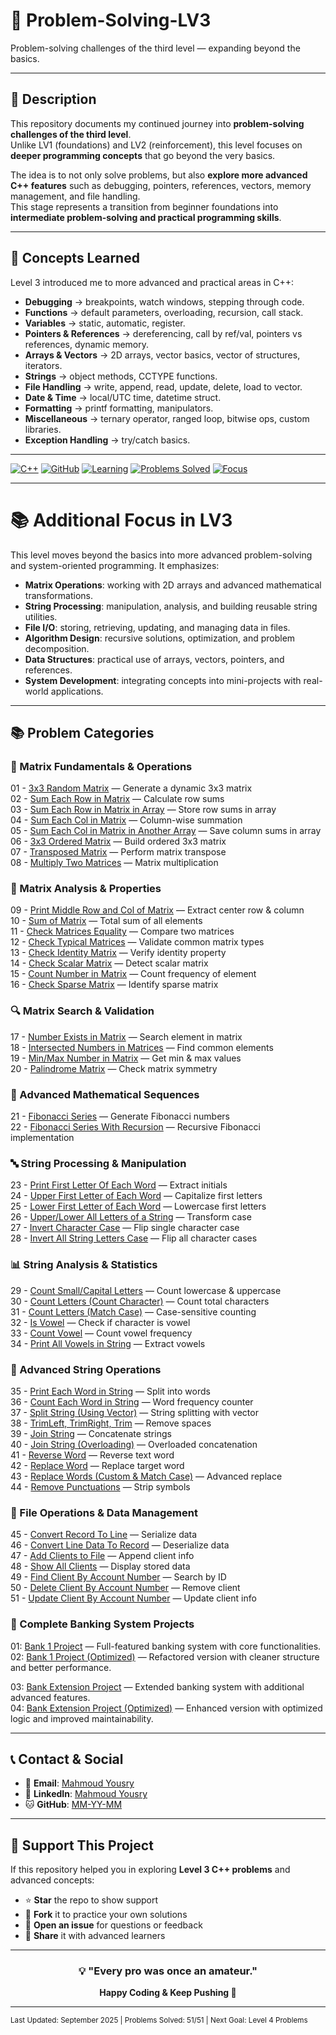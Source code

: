 # 🧩 Problem-Solving-LV3
Problem-solving challenges of the third level — expanding beyond the basics.

---

## 📌 Description
This repository documents my continued journey into **problem-solving challenges of the third level**.  
Unlike LV1 (foundations) and LV2 (reinforcement), this level focuses on **deeper programming concepts** that go beyond the very basics.

The idea is to not only solve problems, but also **explore more advanced C++ features** such as debugging, pointers, references, vectors, memory management, and file handling.  
This stage represents a transition from beginner foundations into **intermediate problem-solving and practical programming skills**.

---

## 📝 Concepts Learned
Level 3 introduced me to more advanced and practical areas in C++:  

- **Debugging** → breakpoints, watch windows, stepping through code.  
- **Functions** → default parameters, overloading, recursion, call stack.  
- **Variables** → static, automatic, register.  
- **Pointers & References** → dereferencing, call by ref/val, pointers vs references, dynamic memory.  
- **Arrays & Vectors** → 2D arrays, vector basics, vector of structures, iterators.  
- **Strings** → object methods, CCTYPE functions.  
- **File Handling** → write, append, read, update, delete, load to vector.  
- **Date & Time** → local/UTC time, datetime struct.  
- **Formatting** → printf formatting, manipulators.  
- **Miscellaneous** → ternary operator, ranged loop, bitwise ops, custom libraries.  
- **Exception Handling** → try/catch basics.  

---

[![C++](https://img.shields.io/badge/C%2B%2B-00599C?style=for-the-badge&logo=c%2B%2B&logoColor=white)](#)
[![GitHub](https://img.shields.io/badge/GitHub-333333?style=for-the-badge&logo=github&logoColor=white)](#)
[![Learning](https://img.shields.io/badge/Status-Expanding-4CAF50?style=for-the-badge)](#)
[![Problems Solved](https://img.shields.io/badge/Problems%20Solved-51-9C27B0?style=for-the-badge)](#)
[![Focus](https://img.shields.io/badge/Focus-Matrices%2C%20Strings%20%26%20File%20Systems-2196F3?style=for-the-badge)](#)

---

# 📚 Additional Focus in LV3  

This level moves beyond the basics into more advanced problem-solving and system-oriented programming. It emphasizes:  

- **Matrix Operations**: working with 2D arrays and advanced mathematical transformations.  
- **String Processing**: manipulation, analysis, and building reusable string utilities.  
- **File I/O**: storing, retrieving, updating, and managing data in files.  
- **Algorithm Design**: recursive solutions, optimization, and problem decomposition.  
- **Data Structures**: practical use of arrays, vectors, pointers, and references.  
- **System Development**: integrating concepts into mini-projects with real-world applications.  

---

## 📚 Problem Categories  

### 🔢 Matrix Fundamentals & Operations  
01 - [3x3 Random Matrix](01-3x3-random-matrix.cpp) — Generate a dynamic 3x3 matrix  
02 - [Sum Each Row in Matrix](02-sum-each-row-in-matrix.cpp) — Calculate row sums  
03 - [Sum Each Row in Matrix in Array](03-sum-each-row-in-matrix-in-array.cpp) — Store row sums in array  
04 - [Sum Each Col in Matrix](04-sum-each-col-in-matrix.cpp) — Column-wise summation  
05 - [Sum Each Col in Matrix in Another Array](05-sum-each-col-in-matrix-in-another-array.cpp) — Save column sums in array  
06 - [3x3 Ordered Matrix](06-3x3-ordered-matrix.cpp) — Build ordered 3x3 matrix  
07 - [Transposed Matrix](07-transposed-matrix.cpp) — Perform matrix transpose  
08 - [Multiply Two Matrices](08-multiply-two-matrices.cpp) — Matrix multiplication  

### 🎯 Matrix Analysis & Properties  
09 - [Print Middle Row and Col of Matrix](09-print-middle-row-and-col-of-matrix.cpp) — Extract center row & column  
10 - [Sum of Matrix](10-sum-of-matrix.cpp) — Total sum of all elements  
11 - [Check Matrices Equality](11-check-matrices-equality.cpp) — Compare two matrices  
12 - [Check Typical Matrices](12-check-typical-matrices.cpp) — Validate common matrix types  
13 - [Check Identity Matrix](13-check-identity-matrix.cpp) — Verify identity property  
14 - [Check Scalar Matrix](14-check-scalar-matrix.cpp) — Detect scalar matrix  
15 - [Count Number in Matrix](15-count-number-in-matrix.cpp) — Count frequency of element  
16 - [Check Sparse Matrix](16-check-sparse-matrix.cpp) — Identify sparse matrix  

### 🔍 Matrix Search & Validation  
17 - [Number Exists in Matrix](17-number-exists-in-matrix.cpp) — Search element in matrix  
18 - [Intersected Numbers in Matrices](18-intersected-numbers-in-matrices.cpp) — Find common elements  
19 - [Min/Max Number in Matrix](19-min-max-number-in-matrix.cpp) — Get min & max values  
20 - [Palindrome Matrix](20-palindrome-matrix.cpp) — Check matrix symmetry  

### 🧮 Advanced Mathematical Sequences  
21 - [Fibonacci Series](21-fibonacci-series.cpp) — Generate Fibonacci numbers  
22 - [Fibonacci Series With Recursion](22-fibonacci-series-with-recursion.cpp) — Recursive Fibonacci implementation  

### 🔤 String Processing & Manipulation  
23 - [Print First Letter Of Each Word](23-print-first-letter-of-each-word.cpp) — Extract initials  
24 - [Upper First Letter of Each Word](24-upper-first-letter-of-each-word.cpp) — Capitalize first letters  
25 - [Lower First Letter of Each Word](25-lower-first-letter-of-each-word.cpp) — Lowercase first letters  
26 - [Upper/Lower All Letters of a String](26-upper-lower-all-letters-of-a-string.cpp) — Transform case  
27 - [Invert Character Case](27-invert-character-case.cpp) — Flip single character case  
28 - [Invert All String Letters Case](28-invert-all-string-letters-case.cpp) — Flip all character cases  

### 📊 String Analysis & Statistics  
29 - [Count Small/Capital Letters](29-count-small-capital-letters.cpp) — Count lowercase & uppercase  
30 - [Count Letters (Count Character)](30-count-letters-count-character.cpp) — Count total characters  
31 - [Count Letters (Match Case)](31-count-letters-match-case.cpp) — Case-sensitive counting  
32 - [Is Vowel](32-is-vowel.cpp) — Check if character is vowel  
33 - [Count Vowel](33-count-vowel.cpp) — Count vowel frequency  
34 - [Print All Vowels in String](34-print-all-vowels-in-string.cpp) — Extract vowels  

### 🔧 Advanced String Operations  
35 - [Print Each Word in String](35-print-each-word-in-string.cpp) — Split into words  
36 - [Count Each Word in String](36-count-each-word-in-string.cpp) — Word frequency counter  
37 - [Split String (Using Vector)](37-split-string-using-vector.cpp) — String splitting with vector  
38 - [TrimLeft, TrimRight, Trim](38-trimleft-trimright-trim.cpp) — Remove spaces  
39 - [Join String](39-join-string.cpp) — Concatenate strings  
40 - [Join String (Overloading)](40-join-string-overloading.cpp) — Overloaded concatenation  
41 - [Reverse Word](41-revese-word.cpp) — Reverse text word  
42 - [Replace Word](42-replace-word.cpp) — Replace target word  
43 - [Replace Words (Custom & Match Case)](43-replace-words-custom-and-match-case.cpp) — Advanced replace  
44 - [Remove Punctuations](44-remove-punctuations.cpp) — Strip symbols  

### 📁 File Operations & Data Management  
45 - [Convert Record To Line](45-convert-record-to-line.cpp) — Serialize data  
46 - [Convert Line Data To Record](46-convert-line-data-to-record.cpp) — Deserialize data  
47 - [Add Clients to File](47-add-clients-to-file.cpp) — Append client info  
48 - [Show All Clients](48-show-all-clients.cpp) — Display stored data  
49 - [Find Client By Account Number](49-find-client-by-account-number.cpp) — Search by ID  
50 - [Delete Client By Account Number](50-delete-client-by-account-number-from-file.cpp) — Remove client  
51 - [Update Client By Account Number](51-update-client-by-account-number-update-info-client.cpp) — Update client info  

### 🏦 Complete Banking System Projects  

01: [Bank 1 Project](bank-1-project.cpp) — Full-featured banking system with core functionalities.  
02: [Bank 1 Project (Optimized)](bank-1-project-optimized.cpp) — Refactored version with cleaner structure and better performance.  

03: [Bank Extension Project](bank-extension-project.cpp) — Extended banking system with additional advanced features.  
04: [Bank Extension Project (Optimized)](bank-extension-project-optimized.cpp) — Enhanced version with optimized logic and improved maintainability.  

---

## 📞 Contact & Social  
- 📧 **Email**: [Mahmoud Yousry](mailto:mahmoudeltorkyservice@gmail.com)  
- 💼 **LinkedIn**: [Mahmoud Yousry](https://www.linkedin.com/in/mahmoud-yousry-711385264/)  
- 🐱 **GitHub**: [MM-YY-MM](https://github.com/MM-YY-MM)  

---

## 🎉 Support This Project  
If this repository helped you in exploring **Level 3 C++ problems** and advanced concepts:  

- ⭐ **Star** the repo to show support  
- 🍴 **Fork** it to practice your own solutions  
- 💬 **Open an issue** for questions or feedback  
- 📢 **Share** it with advanced learners  

---

<div align="center">

### 💡 "Every pro was once an amateur."  

**Happy Coding & Keep Pushing 🚀**

</div>

---

<sub>Last Updated: September 2025 | Problems Solved: 51/51 | Next Goal: Level 4 Problems</sub>
